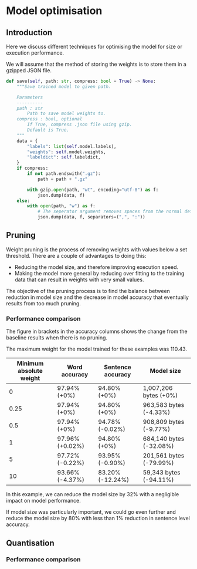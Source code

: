 # Model optimisation

## Introduction

Here we discuss different techniques for optimising the model for size or execution performance.

We will assume that the method of storing the weights is to store them in a gzipped JSON file.

```python
def save(self, path: str, compress: bool = True) -> None:
    """Save trained model to given path.

    Parameters
    ----------
    path : str
        Path to save model weights to.
    compress : bool, optional
        If True, compress .json file using gzip.
        Default is True.
    """
    data = {
        "labels": list(self.model.labels),
        "weights": self.model.weights,
        "labeldict": self.labeldict,
    }
    if compress:
        if not path.endswith(".gz"):
            path = path + ".gz"

        with gzip.open(path, "wt", encoding="utf-8") as f:
            json.dump(data, f)
    else:
        with open(path, "w") as f:
            # The seperator argument removes spaces from the normal defaults
            json.dump(data, f, separators=(",", ":"))
```

## Pruning

Weight pruning is the process of removing weights with values below a set threshold. There are a couple of advantages to doing this:

* Reducing the model size, and therefore improving execution speed.
* Making the model more general by reducing over fitting to the training data that can result in weights with very small values.

The objective of the pruning process is to find the balance between reduction in model size and the decrease in model accuracy that eventually results from too much pruning.

### Performance comparison

The figure in brackets in the accuracy columns shows the change from the baseline results when there is no pruning.

The maximum weight  for the model trained for these examples was 110.43.

| Minimum absolute weight | Word accuracy   | Sentence accuracy | Model size              |
| ----------------------- | --------------- | ----------------- | ----------------------- |
| 0                       | 97.94% (+0%)    | 94.80% (+0%)      | 1,007,206 bytes (+0%)   |
| 0.25                    | 97.94% (+0%)    | 94.80% (+0%)      | 963,583 bytes (-4.33%)  |
| 0.5                     | 97.94% (+0%)    | 94.78% (-0.02%)   | 908,809 bytes (-9.77%)  |
| 1                       | 97.96% (+0.02%) | 94.80% (+0%)      | 684,140 bytes (-32.08%) |
| 5                       | 97.72% (-0.22%) | 93.95% (-0.90%)   | 201,561 bytes (-79.99%) |
| 10                      | 93.66% (-4.37%) | 83.20% (-12.24%)  | 59,343 bytes (-94.11%)  |

In this example, we can reduce the model size by 32% with a negligible impact on model performance. 

If model size was particularly important, we could go even further and reduce the model size by 80% with less than 1% reduction in sentence level accuracy.

## Quantisation

### Performance comparison



